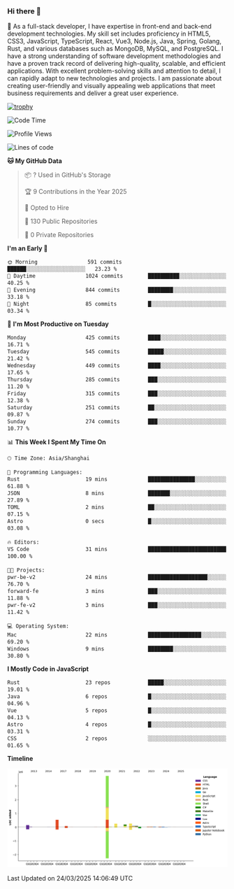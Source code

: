 ### Hi there 👋

🌱 As a full-stack developer, I have expertise in front-end and back-end development technologies. My skill set includes proficiency in HTML5, CSS3, JavaScript, TypeScript, React, Vue3, Node.js, Java, Spring, Golang, Rust, and various databases such as MongoDB, MySQL, and PostgreSQL. I have a strong understanding of software development methodologies and have a proven track record of delivering high-quality, scalable, and efficient applications. With excellent problem-solving skills and attention to detail, I can rapidly adapt to new technologies and projects. I am passionate about creating user-friendly and visually appealing web applications that meet business requirements and deliver a great user experience.

[![trophy](https://github-profile-trophy.vercel.app/?username=elton&rank=SECRET,SSS,SS,S,AAA,AA,A&theme=onedark&no-frame=true&margin-w=10)](https://github.com/ryo-ma/github-profile-trophy)

<!--START_SECTION:waka-->
![Code Time](http://img.shields.io/badge/Code%20Time-1%2C448%20hrs%204%20mins-blue)

![Profile Views](http://img.shields.io/badge/Profile%20Views-1-blue)

![Lines of code](https://img.shields.io/badge/From%20Hello%20World%20I%27ve%20Written-5.6%20million%20lines%20of%20code-blue)

**🐱 My GitHub Data** 

> 📦 ? Used in GitHub's Storage 
 > 
> 🏆 9 Contributions in the Year 2025
 > 
> 💼 Opted to Hire
 > 
> 📜 130 Public Repositories 
 > 
> 🔑 0 Private Repositories 
 > 
**I'm an Early 🐤** 

```text
🌞 Morning                591 commits         ██████░░░░░░░░░░░░░░░░░░░   23.23 % 
🌆 Daytime                1024 commits        ██████████░░░░░░░░░░░░░░░   40.25 % 
🌃 Evening                844 commits         ████████░░░░░░░░░░░░░░░░░   33.18 % 
🌙 Night                  85 commits          █░░░░░░░░░░░░░░░░░░░░░░░░   03.34 % 
```
📅 **I'm Most Productive on Tuesday** 

```text
Monday                   425 commits         ████░░░░░░░░░░░░░░░░░░░░░   16.71 % 
Tuesday                  545 commits         █████░░░░░░░░░░░░░░░░░░░░   21.42 % 
Wednesday                449 commits         ████░░░░░░░░░░░░░░░░░░░░░   17.65 % 
Thursday                 285 commits         ███░░░░░░░░░░░░░░░░░░░░░░   11.20 % 
Friday                   315 commits         ███░░░░░░░░░░░░░░░░░░░░░░   12.38 % 
Saturday                 251 commits         ██░░░░░░░░░░░░░░░░░░░░░░░   09.87 % 
Sunday                   274 commits         ███░░░░░░░░░░░░░░░░░░░░░░   10.77 % 
```


📊 **This Week I Spent My Time On** 

```text
🕑︎ Time Zone: Asia/Shanghai

💬 Programming Languages: 
Rust                     19 mins             ███████████████░░░░░░░░░░   61.88 % 
JSON                     8 mins              ███████░░░░░░░░░░░░░░░░░░   27.89 % 
TOML                     2 mins              ██░░░░░░░░░░░░░░░░░░░░░░░   07.15 % 
Astro                    0 secs              █░░░░░░░░░░░░░░░░░░░░░░░░   03.08 % 

🔥 Editors: 
VS Code                  31 mins             █████████████████████████   100.00 % 

🐱‍💻 Projects: 
pwr-be-v2                24 mins             ███████████████████░░░░░░   76.70 % 
forward-fe               3 mins              ███░░░░░░░░░░░░░░░░░░░░░░   11.88 % 
pwr-fe-v2                3 mins              ███░░░░░░░░░░░░░░░░░░░░░░   11.42 % 

💻 Operating System: 
Mac                      22 mins             █████████████████░░░░░░░░   69.20 % 
Windows                  9 mins              ████████░░░░░░░░░░░░░░░░░   30.80 % 
```

**I Mostly Code in JavaScript** 

```text
Rust                     23 repos            █████░░░░░░░░░░░░░░░░░░░░   19.01 % 
Java                     6 repos             █░░░░░░░░░░░░░░░░░░░░░░░░   04.96 % 
Vue                      5 repos             █░░░░░░░░░░░░░░░░░░░░░░░░   04.13 % 
Astro                    4 repos             █░░░░░░░░░░░░░░░░░░░░░░░░   03.31 % 
CSS                      2 repos             ░░░░░░░░░░░░░░░░░░░░░░░░░   01.65 % 
```



**Timeline**

![Lines of Code chart](https://raw.githubusercontent.com/elton/elton/main/assets/bar_graph.png)


 Last Updated on 24/03/2025 14:06:49 UTC
<!--END_SECTION:waka-->

<!--
**elton/elton** is a ✨ _special_ ✨ repository because its `README.md` (this file) appears on your GitHub profile.

Here are some ideas to get you started:

- 🔭 I’m currently working on ...
- 🌱 I’m currently learning ...
- 👯 I’m looking to collaborate on ...
- 🤔 I’m looking for help with ...
- 💬 Ask me about ...
- 📫 How to reach me: ...
- 😄 Pronouns: ...
- ⚡ Fun fact: ...
-->
